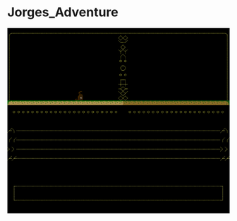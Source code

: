# Jorges_Adventure
![alt text](https://github.com/nartr1/Jorges_Adventure/blob/master/Preview.png?raw=true)
